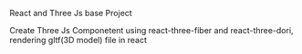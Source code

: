 React and Three Js base Project

Create Three Js Componetent using react-three-fiber and react-three-dori, rendering gltf(3D model) file in react

